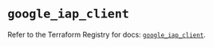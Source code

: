# `google_iap_client`

Refer to the Terraform Registry for docs: [`google_iap_client`](https://registry.terraform.io/providers/hashicorp/google/6.43.0/docs/resources/iap_client).
